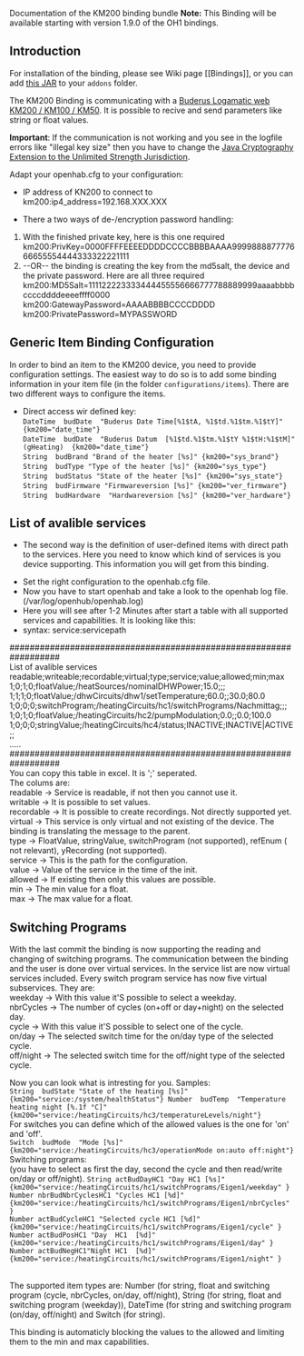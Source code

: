 Documentation of the KM200 binding bundle
**Note:** This Binding will be available starting with version 1.9.0 of the OH1 bindings.

## Introduction

For installation of the binding, please see Wiki page [[Bindings]], or you can add [this JAR](https://openhab.ci.cloudbees.com/job/openHAB1-Addons/lastSuccessfulBuild/artifact/bundles/binding/org.openhab.binding.km200/target/org.openhab.binding.km200-1.9.0-SNAPSHOT.jar) to your `addons` folder.

The KM200 Binding is communicating with a [Buderus Logamatic web KM200 / KM100 / KM50](https://www.buderus.de/de/produkte/catalogue/alle-produkte/7719_gateway-logamatic-web-km200-km100-km50).
It is possible to recive and send parameters like string or float values.

**Important**: If the communication is not working and you see in the logfile errors like "illegal key size" then you have to change the [Java Cryptography Extension to the Unlimited Strength Jurisdiction](http://www.oracle.com/technetwork/java/javase/downloads/jce8-download-2133166.html). 

Adapt your openhab.cfg to your configuration:
* IP address of KN200 to connect to<BR>
    km200:ip4_address=192.168.XXX.XXX<BR>

* There a two ways of de-/encryption password handling:
1.  With the finished private key, here is this one required<BR>
    km200:PrivKey=0000FFFFEEEEDDDDCCCCBBBBAAAA999988887777666655554444333322221111<BR>
2.  --OR-- the binding is creating the key from the md5salt, the device and the private password. Here are all three required
    km200:MD5Salt=111122223333444455556666777788889999aaaabbbbccccddddeeeeffff0000<BR>
    km200:GatewayPassword=AAAABBBBCCCCDDDD<BR>
    km200:PrivatePassword=MYPASSWORD<BR>

## Generic Item Binding Configuration

In order to bind an item to the KM200 device, you need to provide configuration settings. The easiest way to do so is to add some binding information in your item file (in the folder `configurations/items`). 
There are two different ways to configure the items.<BR>
- Direct access wir defined key:<BR>
    `DateTime  budDate	"Buderus Date Time[%1$tA, %1$td.%1$tm.%1$tY]"	{km200="date_time"}`<BR>
    `DateTime  budDate	"Buderus Datum  [%1$td.%1$tm.%1$tY %1$tH:%1$tM]"	(gHeating)	{km200="date_time"}`<BR>
    `String  budBrand "Brand of the heater [%s]" {km200="sys_brand"}`<BR>
    `String  budType "Type of the heater [%s]" {km200="sys_type"}`<BR>
    `String  budStatus "State of the heater [%s]" {km200="sys_state"}`<BR>
    `String  budFirmware "Firmwareversion [%s]" {km200="ver_firmware"}`<BR>
    `String  budHardware  "Hardwareversion [%s]" {km200="ver_hardware"}`<BR>

## List of avalible services

- The second way is the definition of user-defined items with direct path to the services. Here you need to know which kind of services is you device supporting. This information you will get from this binding.<BR>
* Set the right configuration to the openhab.cfg file.<BR>
* Now you have to start openhab and take a look to the openhab log file. (/var/log/openhub/openhab.log)<BR>
* Here you will see after 1-2 Minutes after start a table with all supported services and capabilities. It is looking like this:<BR>
* syntax: service:servicepath

##################################################################<BR>
List of avalible services<BR>
readable;writeable;recordable;virtual;type;service;value;allowed;min;max<BR>
1;0;1;0;floatValue;/heatSources/nominalDHWPower;15.0;;;<BR>
1;1;1;0;floatValue;/dhwCircuits/dhw1/setTemperature;60.0;;30.0;80.0<BR>
1;0;0;0;switchProgram;/heatingCircuits/hc1/switchPrograms/Nachmittag;;;<BR>
1;0;1;0;floatValue;/heatingCircuits/hc2/pumpModulation;0.0;;0.0;100.0<BR>
1;0;0;0;stringValue;/heatingCircuits/hc4/status;INACTIVE;INACTIVE|ACTIVE;;<BR>
.....<BR>
##################################################################<BR>
You can copy this table in excel. It is ';' seperated.<BR>
The colums are: <BR>
    readable -> Service is readable, if not then you cannot use it.<BR>
    writable -> It is possible to set values.<BR>
    recordable -> It is possible to create recordings. Not directly supported yet.<BR>
    virtual -> This service is only virtual and not existing of the device. The binding is translating the message to the parent. <BR>
    type -> FloatValue, stringValue, switchProgram (not supported), refEnum ( not relevant), yRecording (not supported). <BR>
    service -> This is the path for the configuration.<BR>
    value -> Value of the service in the time of the init.<BR>
    allowed -> If existing then only this values are possible.<BR>
    min -> The min value for a float.<BR>
    max -> The max value for a float.<BR>

## Switching Programs

With the last commit the binding is now supporting the reading and changing of switching programs.
The communication between the binding and the user is done over virtual services. In the service list are now virtual services included. Every switch program service has now five virtual subservices. They are: <BR>
    weekday -> With this value it'S possible to select a weekday. <BR>
    nbrCycles -> The number of cycles (on+off or day+night) on the selected day. <BR>
    cycle -> With this value it'S possible to select one of the cycle. <BR>
    on/day -> The selected switch time for the on/day type of the selected cycle. <BR>
    off/night -> The selected switch time for the off/night type of the selected cycle. <BR>

    
Now you can look what is intresting for you. Samples:<BR>
`String  budState "State of the heating [%s]"  {km200="service:/system/healthStatus"}
Number	budTemp  "Temperature heating night [%.1f °C]" {km200="service:/heatingCircuits/hc3/temperatureLevels/night"}`<BR>
For switches you can define which of the allowed values is the one for 'on' and 'off'.<BR>
`Switch  budMode  "Mode [%s]" {km200="service:/heatingCircuits/hc3/operationMode on:auto off:night"}`<BR>
Switching programs:<BR> (you have to select as first the day, second the cycle and then read/write on/day or off/night).
    `String actBudDayHC1 "Day HC1 [%s]" {km200="service:/heatingCircuits/hc1/switchPrograms/Eigen1/weekday" }`<BR>
    `Number nbrBudNbrCyclesHC1 "Cycles HC1 [%d]" {km200="service:/heatingCircuits/hc1/switchPrograms/Eigen1/nbrCycles" }`<BR>
    `Number actBudCycleHC1 "Selected cycle HC1 [%d]" {km200="service:/heatingCircuits/hc1/switchPrograms/Eigen1/cycle" }`<BR>
    `Number actBudPosHC1 "Day  HC1  [%d]" {km200="service:/heatingCircuits/hc1/switchPrograms/Eigen1/day" }`<BR>
    `Number actBudNegHC1"Night HC1  [%d]" {km200="service:/heatingCircuits/hc1/switchPrograms/Eigen1/night" }`<BR><BR>

The supported item types are: Number (for string, float and switching program (cycle, nbrCycles, on/day, off/night), String (for string, float and switching program (weekday)), DateTime (for string and switching program (on/day, off/night) and Switch (for string). <BR>

This binding is automaticly blocking the values to the allowed and limiting them to the min and max capabilities.

